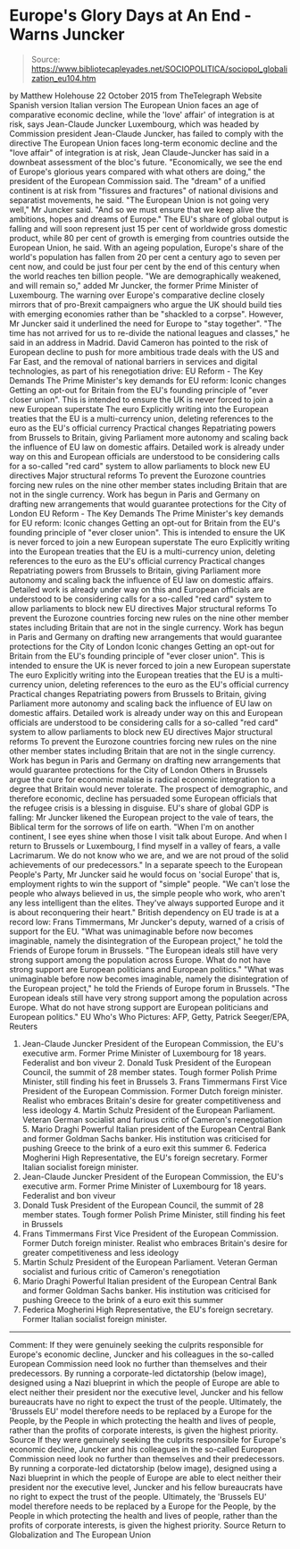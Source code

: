 # Europe's Glory Days at An End - Warns Juncker

> Source: https://www.bibliotecapleyades.net/SOCIOPOLITICA/sociopol_globalization_eu104.htm

by Matthew Holehouse 22 October 2015
from TheTelegraph Website
Spanish version
Italian version
The European Union
faces an age of comparative economic decline,
while the 'love' affair' of integration is at risk,
says Jean-Claude Juncker
Luxembourg, which was headed by
Commission president Jean-Claude Juncker,
has failed to comply with the directive
The European Union faces long-term economic decline and the "love affair" of integration is at risk, Jean Claude-Juncker has said in a downbeat assessment of the bloc's future.
"Economically, we see the end of Europe's glorious years compared with what others are doing," the president of the European Commission said.
The "dream" of a unified continent is at risk from "fissures and fractures" of national divisions and separatist movements, he said.
"The European Union is not going very well," Mr Juncker said. "And so we must ensure that we keep alive the ambitions, hopes and dreams of Europe."
The EU's share of global output is falling and will soon represent just 15 per cent of worldwide gross domestic product, while 80 per cent of growth is emerging from countries outside the European Union, he said. With an ageing population, Europe's share of the world's population has fallen from 20 per cent a century ago to seven per cent now, and could be just four per cent by the end of this century when the world reaches ten billion people.
"We are demographically weakened, and will remain so," added Mr Juncker, the former Prime Minister of Luxembourg.
The warning over Europe's comparative decline closely mirrors that of pro-Brexit campaigners who argue the UK should build ties with emerging economies rather than be "shackled to a corpse". However, Mr Juncker said it underlined the need for Europe to "stay together".
"The time has not arrived for us to re-divide the national leagues and classes," he said in an address in Madrid.
David Cameron has pointed to the risk of European decline to push for more ambitious trade deals with the US and Far East, and the removal of national barriers in services and digital technologies, as part of his renegotiation drive:
EU Reform - The Key Demands The Prime Minister's key demands for EU reform: Iconic changes Getting an opt-out for Britain from the EU's founding principle of "ever closer union". This is intended to ensure the UK is never forced to join a new European superstate The euro Explicitly writing into the European treaties that the EU is a multi-currency union, deleting references to the euro as the EU's official currency Practical changes Repatriating powers from Brussels to Britain, giving Parliament more autonomy and scaling back the influence of EU law on domestic affairs. Detailed work is already under way on this and European officials are understood to be considering calls for a so-called "red card" system to allow parliaments to block new EU directives Major structural reforms To prevent the Eurozone countries forcing new rules on the nine other member states including Britain that are not in the single currency. Work has begun in Paris and Germany on drafting new arrangements that would guarantee protections for the City of London
EU Reform - The Key Demands
The Prime Minister's key demands for EU reform:
Iconic changes Getting an opt-out for Britain from the EU's founding principle of "ever closer union". This is intended to ensure the UK is never forced to join a new European superstate The euro Explicitly writing into the European treaties that the EU is a multi-currency union, deleting references to the euro as the EU's official currency Practical changes Repatriating powers from Brussels to Britain, giving Parliament more autonomy and scaling back the influence of EU law on domestic affairs. Detailed work is already under way on this and European officials are understood to be considering calls for a so-called "red card" system to allow parliaments to block new EU directives Major structural reforms To prevent the Eurozone countries forcing new rules on the nine other member states including Britain that are not in the single currency. Work has begun in Paris and Germany on drafting new arrangements that would guarantee protections for the City of London
Iconic changes Getting an opt-out for Britain from the EU's founding principle of "ever closer union". This is intended to ensure the UK is never forced to join a new European superstate
The euro Explicitly writing into the European treaties that the EU is a multi-currency union, deleting references to the euro as the EU's official currency
Practical changes Repatriating powers from Brussels to Britain, giving Parliament more autonomy and scaling back the influence of EU law on domestic affairs. Detailed work is already under way on this and European officials are understood to be considering calls for a so-called "red card" system to allow parliaments to block new EU directives
Major structural reforms To prevent the Eurozone countries forcing new rules on the nine other member states including Britain that are not in the single currency. Work has begun in Paris and Germany on drafting new arrangements that would guarantee protections for the City of London
Others in Brussels argue the cure for economic malaise is radical economic integration to a degree that Britain would never tolerate. The prospect of demographic, and therefore economic, decline has persuaded some European officials that the refugee crisis is a blessing in disguise. EU's share of global GDP is falling:
Mr Juncker likened the European project to the vale of tears, the Biblical term for the sorrows of life on earth.
"When I'm on another continent, I see eyes shine when those I visit talk about Europe. And when I return to Brussels or Luxembourg, I find myself in a valley of fears, a valle Lacrimarum. We do not know who we are, and we are not proud of the solid achievements of our predecessors."
In a separate speech to the European People's Party, Mr Juncker said he would focus on 'social Europe' that is, employment rights to win the support of "simple" people.
"We can't lose the people who always believed in us, the simple people who work, who aren't any less intelligent than the elites. They've always supported Europe and it is about reconquering their heart."
British dependency on EU trade is at a record low:
Frans Timmermans, Mr Juncker's deputy, warned of a crisis of support for the EU.
"What was unimaginable before now becomes imaginable, namely the disintegration of the European project," he told the Friends of Europe forum in Brussels. "The European ideals still have very strong support among the population across Europe. What do not have strong support are European politicians and European politics."
"What was unimaginable before now becomes imaginable, namely the disintegration of the European project," he told the Friends of Europe forum in Brussels.
"The European ideals still have very strong support among the population across Europe. What do not have strong support are European politicians and European politics."
EU Who's Who
Pictures: AFP, Getty, Patrick Seeger/EPA, Reuters
1. Jean-Claude Juncker President of the European Commission, the EU's executive arm. Former Prime Minister of Luxembourg for 18 years. Federalist and bon viveur 2. Donald Tusk President of the European Council, the summit of 28 member states. Tough former Polish Prime Minister, still finding his feet in Brussels 3. Frans Timmermans First Vice President of the European Commission. Former Dutch foreign minister. Realist who embraces Britain's desire for greater competitiveness and less ideology 4. Martin Schulz President of the European Parliament. Veteran German socialist and furious critic of Cameron's renegotiation 5. Mario Draghi Powerful Italian president of the European Central Bank and former Goldman Sachs banker. His institution was criticised for pushing Greece to the brink of a euro exit this summer 6. Federica Mogherini High Representative, the EU's foreign secretary. Former Italian socialist foreign minister.
1. Jean-Claude Juncker President of the European Commission, the EU's executive arm. Former Prime Minister of Luxembourg for 18 years. Federalist and bon viveur
2. Donald Tusk President of the European Council, the summit of 28 member states. Tough former Polish Prime Minister, still finding his feet in Brussels
3. Frans Timmermans First Vice President of the European Commission. Former Dutch foreign minister. Realist who embraces Britain's desire for greater competitiveness and less ideology
4. Martin Schulz President of the European Parliament. Veteran German socialist and furious critic of Cameron's renegotiation
5. Mario Draghi Powerful Italian president of the European Central Bank and former Goldman Sachs banker. His institution was criticised for pushing Greece to the brink of a euro exit this summer
6. Federica Mogherini High Representative, the EU's foreign secretary. Former Italian socialist foreign minister.
***
Comment:
If they were genuinely seeking the culprits responsible for Europe's economic decline, Juncker and his colleagues in the so-called European Commission need look no further than themselves and their predecessors. By running a corporate-led dictatorship (below image), designed using a Nazi blueprint in which the people of Europe are able to elect neither their president nor the executive level, Juncker and his fellow bureaucrats have no right to expect the trust of the people. Ultimately, the 'Brussels EU' model therefore needs to be replaced by a Europe for the People, by the People in which protecting the health and lives of people, rather than the profits of corporate interests, is given the highest priority. Source
If they were genuinely seeking the culprits responsible for Europe's economic decline, Juncker and his colleagues in the so-called European Commission need look no further than themselves and their predecessors.
By running a corporate-led dictatorship (below image), designed using a Nazi blueprint in which the people of Europe are able to elect neither their president nor the executive level, Juncker and his fellow bureaucrats have no right to expect the trust of the people.
Ultimately, the 'Brussels EU' model therefore needs to be replaced by a Europe for the People, by the People in which protecting the health and lives of people, rather than the profits of corporate interests, is given the highest priority.
Source
Return to Globalization and The European Union
